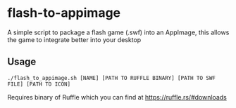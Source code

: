 # flash-to-appimage

A simple script to package a flash game (.swf) into an AppImage, this allows the game to integrate better into your desktop

## Usage
```
./flash_to_appimage.sh [NAME] [PATH TO RUFFLE BINARY] [PATH TO SWF FILE] [PATH TO ICON]
```
Requires binary of Ruffle which you can find at https://ruffle.rs/#downloads
